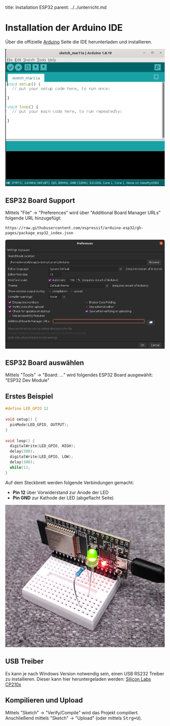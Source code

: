 title: Installation ESP32
parent: ../../unterricht.md

# Installation der Arduino IDE

Über die offizielle [Arduino](https://www.arduino.cc/en/software/) Seite die IDE herunterladen und installieren.

![Arduino IDE](arduino.png)

## ESP32 Board Support

Mittels "File" → "Preferences" wird über "Additional Board Manager URLs" folgende URL hinzugefügt:

    https://raw.githubusercontent.com/espressif/arduino-esp32/gh-pages/package_esp32_index.json

![Preferences](preferences.png)

## ESP32 Board auswählen

Mittels "Tools" → "Board: *...*" wird folgendes ESP32 Board ausgewählt: "ESP32 Dev Module"

## Erstes Beispiel

```c
#define LED_GPIO 12

void setup() {
  pinMode(LED_GPIO, OUTPUT);
}

void loop() {
  digitalWrite(LED_GPIO, HIGH);
  delay(300);
  digitalWrite(LED_GPIO, LOW);
  delay(300);
  while(1);
}
```

Auf dem Steckbrett werden folgende Verbindungen gemacht:

* **Pin 12** über Vorwiderstand zur Anode der LED
* **Pin GND** zur Kathode der LED (abgeflacht Seite)

![Board](board.png)

## USB Treiber

Es kann je nach Windows Version notwendig sein, einen USB RS232 Treiber zu installieren. Dieser kann hier heruntergeladen werden: [Silicon Labs CP210x](https://www.silabs.com/developers/usb-to-uart-bridge-vcp-drivers)

## Kompilieren und Upload

Mittels "Sketch" → "Verify/Compile" wird das Projekt compiliert. Anschließend mittels "Sketch" → "Upload" (oder mittels <kbd>Strg+U</kbd>).